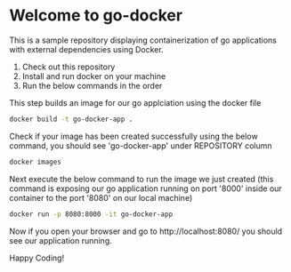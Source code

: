 # Welcome to go-docker

This is a sample repository displaying containerization of go applications with external dependencies using Docker. 

1. Check out this repository
2. Install and run docker on your machine
3. Run the below commands in the order

This step builds an image for our go applciation using the docker file
```sh
docker build -t go-docker-app .
```
Check if your image has been created successfully using the below command, you should see 'go-docker-app' under REPOSITORY column
```sh
docker images
```
Next execute the below command to run the image we just created (this command is exposing our go application running on port '8000' inside our container to the port '8080' on our local machine)
```sh
docker run -p 8080:8000 -it go-docker-app
```
Now if you open your browser and go to http://localhost:8080/ you should see our application running. 

Happy Coding!